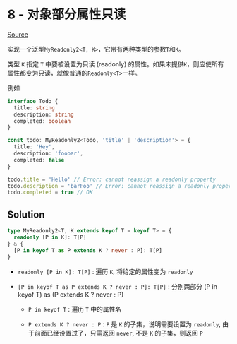 # 8 - 对象部分属性只读

[Source](https://github.com/lybenson/ts-checker/blob/master/src/8-medium-readonly-2/template.ts)

实现一个泛型`MyReadonly2<T, K>`，它带有两种类型的参数`T`和`K`。

类型 `K` 指定 `T` 中要被设置为只读 (readonly) 的属性。如果未提供`K`，则应使所有属性都变为只读，就像普通的`Readonly<T>`一样。

例如

```ts
interface Todo {
  title: string
  description: string
  completed: boolean
}

const todo: MyReadonly2<Todo, 'title' | 'description'> = {
  title: 'Hey',
  description: 'foobar',
  completed: false
}

todo.title = 'Hello' // Error: cannot reassign a readonly property
todo.description = 'barFoo' // Error: cannot reassign a readonly property
todo.completed = true // OK
```

## Solution

```ts
type MyReadonly2<T, K extends keyof T = keyof T> = {
  readonly [P in K]: T[P]
} & {
  [P in keyof T as P extends K ? never : P]: T[P]
}
```

- `readonly [P in K]: T[P]` : 遍历 `K`, 将给定的属性变为 `readonly`

- `[P in keyof T as P extends K ? never : P]: T[P]` : 分别两部分 (P in keyof T) as (P extends K ? never : P)

  - `P in keyof T` : 遍历 `T` 中的属性名

  - `P extends K ? never : P` : `P` 是 `K` 的子集，说明需要设置为 `readonly`, 由于前面已经设置过了，只需返回 `never`, 不是 `K` 的子集，则返回 `P`
